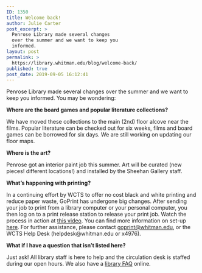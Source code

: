 ```yaml
---
ID: 1350
title: Welcome back!
author: Julie Carter
post_excerpt: >
  Penrose Library made several changes
  over the summer and we want to keep you
  informed.
layout: post
permalink: >
  https://library.whitman.edu/blog/welcome-back/
published: true
post_date: 2019-09-05 16:12:41
---
```

<!-- wp:paragraph -->
<p>Penrose Library made several changes over the summer and we want to keep you informed. You may be wondering:</p>
<!-- /wp:paragraph -->

<!-- wp:paragraph -->
<p><strong>Where are the board games and popular literature collections?</strong></p>
<!-- /wp:paragraph -->

<!-- wp:paragraph -->
<p>We have moved these collections to the main (2nd) floor alcove near the films. Popular literature can be checked out for six weeks, films and board games can be borrowed for six days. We are still working on updating our floor maps.</p>
<!-- /wp:paragraph -->

<!-- wp:paragraph -->
<p><strong>Where is the art?</strong></p>
<!-- /wp:paragraph -->

<!-- wp:paragraph -->
<p>Penrose got an interior paint job this summer. Art will be curated (new pieces! different locations!) and installed by the Sheehan Gallery staff.</p>
<!-- /wp:paragraph -->

<!-- wp:paragraph -->
<p><strong>What’s happening with printing?</strong></p>
<!-- /wp:paragraph -->

<!-- wp:paragraph -->
<p>In a continuing effort by WCTS to offer no cost black and white printing and reduce paper waste, GoPrint has undergone big changes. After sending your job to print from a library computer or your personal computer, you then log on to a print release station to release your print job. Watch the process in action at <a href="https://drive.google.com/file/d/1jzY6NmqaYQlKRYKBMznwLpta15hY-Nl1/view">this video</a>. You can find more information on set-up <a href="https://kb.whitman.edu/display/public/KB/GoPrint+-+On-campus+printing">here</a>. For further assistance, please contact <a href="mailto:goprint@whitman.edu">goprint@whitman.edu</a>, or the WCTS Help Desk (helpdesk@whitman.edu or x4976).</p>
<!-- /wp:paragraph -->

<!-- wp:paragraph -->
<p><strong>What if I have a question that isn’t listed here?</strong></p>
<!-- /wp:paragraph -->

<!-- wp:paragraph -->
<p>Just ask! All library staff is here to help and the circulation desk is staffed during our open hours. We also have a <a href="https://library.whitman.edu/how-do-i/">library FAQ</a> online.<br></p>
<!-- /wp:paragraph -->